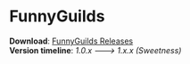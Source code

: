 FunnyGuilds
===========

<b>Download</b>: <a href="https://github.com/Dzikoysk/FunnyGuilds/releases/">FunnyGuilds Releases</a>
<br>
<b>Version timeline</b>: <i>1.0.x ---> 1.x.x (Sweetness)</i>

